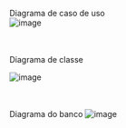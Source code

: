 Diagrama de caso de uso
<br>
![image](https://github.com/user-attachments/assets/05d0c9bc-5cec-4c2f-9925-c473b57423cb)

<br><br>
 Diagrama de classe

![image](https://github.com/user-attachments/assets/92c668ab-ba1b-4043-b1dc-d4a628fd3a71)

<br><br>
Diagrama do banco
![image](https://github.com/user-attachments/assets/79b70543-56aa-4883-9e70-b1e0de597f91)

